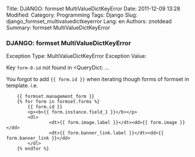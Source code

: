 Title: DJANGO: formset MultiValueDictKeyError
Date: 2011-12-09 13:28
Modified: 
Category: Programming
Tags: Django
Slug: django_formset_multivaluedictkeyerror
Lang: en
Authors: znotdead
Summary: formset MultiValueDictKeyError

### DJANGO: formset MultiValueDictKeyError

Exception Type: 	MultiValueDictKeyError
Exception Value:

Key `form-0-id` not found in <QueryDict: ...


You forgot to add `{{ form.id }}` when iterating though forms of formset in template. i.e.
```
    {{ formset.management_form }}
    {% for form in formset.forms %}
        {{ form.id }}
        <p><b>{{ form.instance.field_1 }}</b></p>
        <dl>
                <dt>{{ form.image.label }}</dt><dd>{{ form.image }}</dd>
                <dt>{{ form.banner_link.label }}</dt><dd>{{ form.banner_link }}</dd>
        </dl>
    {% endfor %}
```
